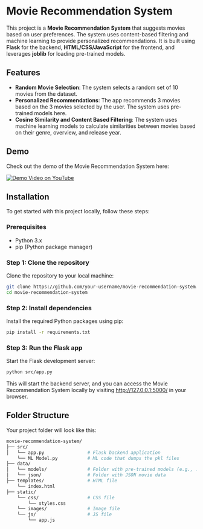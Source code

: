 # Movie Recommendation System

This project is a **Movie Recommendation System** that suggests movies based on user preferences. The system uses content-based filtering and machine learning to provide personalized recommendations. It is built using **Flask** for the backend, **HTML/CSS/JavaScript** for the frontend, and leverages **joblib** for loading pre-trained models.

## Features

- **Random Movie Selection**: The system selects a random set of 10 movies from the dataset.
- **Personalized Recommendations**: The app recommends 3 movies based on the 3 movies selected by the user. The system uses pre-trained models here.
- **Cosine Similarity and Content Based Filtering**: The system uses machine learning models to calculate similarities between movies based on their genre, overview, and release year.
  
## Demo

Check out the demo of the Movie Recommendation System here:

[![Demo Video on YouTube](https://img.youtube.com/vi/RQq0XiE4nj4/0.jpg)](https://www.youtube.com/watch?v=RQq0XiE4nj4)

## Installation

To get started with this project locally, follow these steps:

### Prerequisites

- Python 3.x
- pip (Python package manager)

### Step 1: Clone the repository

Clone the repository to your local machine:

```bash
git clone https://github.com/your-username/movie-recommendation-system.git
cd movie-recommendation-system
```

### Step 2: Install dependencies

Install the required Python packages using pip:

```bash
pip install -r requirements.txt
```

### Step 3: Run the Flask app

Start the Flask development server:

```bash
python src/app.py
```

This will start the backend server, and you can access the Movie Recommendation System locally by visiting http://127.0.0.1:5000/ in your browser.

## Folder Structure

Your project folder will look like this:

```bash
movie-recommendation-system/
├── src/
│   └── app.py                # Flask backend application
    └── ML Model.py           # ML code that dumps the pkl files
├── data/
│   └── models/               # Folder with pre-trained models (e.g., .pkl files)
│   └── json/                 # Folder with JSON movie data
├── templates/                # HTML file
    └── index.html
├── static/                   
    └── css/                  # CSS file  
        └── styles.css 
    └── images/               # Image file
    └── js/                   # JS file
        └── app.js
```
